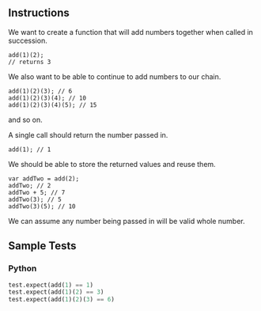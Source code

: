 ## Instructions

We want to create a function that will add numbers together when called in succession.

~~~
add(1)(2);
// returns 3
~~~

We also want to be able to continue to add numbers to our chain.

~~~
add(1)(2)(3); // 6
add(1)(2)(3)(4); // 10
add(1)(2)(3)(4)(5); // 15
~~~

and so on.

A single call should return the number passed in.

~~~
add(1); // 1
~~~

We should be able to store the returned values and reuse them.

~~~
var addTwo = add(2);
addTwo; // 2
addTwo + 5; // 7
addTwo(3); // 5
addTwo(3)(5); // 10
~~~

We can assume any number being passed in will be valid whole number.

## Sample Tests

### Python

~~~ py
test.expect(add(1) == 1)
test.expect(add(1)(2) == 3)
test.expect(add(1)(2)(3) == 6)
~~~